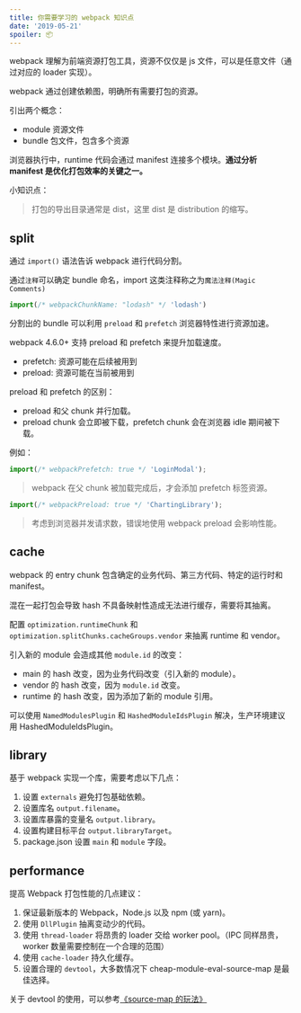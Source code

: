 ```yaml
---
title: 你需要学习的 webpack 知识点
date: '2019-05-21'
spoiler: 📦
---
```


webpack 理解为前端资源打包工具，资源不仅仅是 js 文件，可以是任意文件（通过对应的 loader 实现）。

webpack 通过创建依赖图，明确所有需要打包的资源。

引出两个概念：

- module 资源文件
- bundle 包文件，包含多个资源

浏览器执行中，runtime 代码会通过 manifest 连接多个模块。**通过分析 manifest 是优化打包效率的关键之一。**

小知识点：

> 打包的导出目录通常是 dist，这里 dist 是 distribution 的缩写。

## split

通过 `import()` 语法告诉 webpack 进行代码分割。

通过`注释`可以确定 bundle 命名，import 这类注释称之为`魔法注释(Magic Comments)`

```js
import(/* webpackChunkName: "lodash" */ 'lodash')
```

分割出的 bundle 可以利用 `preload` 和 `prefetch` 浏览器特性进行资源加速。

webpack 4.6.0+ 支持 preload 和 prefetch 来提升加载速度。

- prefetch: 资源可能在后续被用到
- preload: 资源可能在当前被用到

preload 和 prefetch 的区别：

- preload 和父 chunk 并行加载。
- preload chunk 会立即被下载，prefetch chunk 会在浏览器 idle 期间被下载。

例如：

```js
import(/* webpackPrefetch: true */ 'LoginModal');
```

> webpack 在父 chunk 被加载完成后，才会添加 prefetch 标签资源。

```js
import(/* webpackPreload: true */ 'ChartingLibrary');
```

> 考虑到浏览器并发请求数，错误地使用 webpack preload 会影响性能。

## cache

webpack 的 entry chunk 包含确定的业务代码、第三方代码、特定的运行时和 manifest。

混在一起打包会导致 hash 不具备映射性造成无法进行缓存，需要将其抽离。

配置 `optimization.runtimeChunk` 和 `optimization.splitChunks.cacheGroups.vendor` 来抽离 runtime 和 vendor。

引入新的 module 会造成其他 `module.id` 的改变：

- main 的 hash 改变，因为业务代码改变（引入新的 module）。
- vendor 的 hash 改变，因为 `module.id` 改变。
- runtime 的 hash 改变，因为添加了新的 module 引用。

可以使用 `NamedModulesPlugin` 和 `HashedModuleIdsPlugin` 解决，生产环境建议用 HashedModuleIdsPlugin。

## library

基于 webpack 实现一个库，需要考虑以下几点：

1. 设置 `externals` 避免打包基础依赖。
1. 设置库名 `output.filename`。
1. 设置库暴露的变量名 `output.library`。
1. 设置构建目标平台 `output.libraryTarget`。
1. package.json 设置 `main` 和 `module` 字段。

## performance

提高 Webpack 打包性能的几点建议：

1. 保证最新版本的 Webpack，Node.js 以及 npm (或 yarn)。
1. 使用 `DllPlugin` 抽离变动少的代码。
1. 使用 `thread-loader` 将昂贵的 loader 交给 worker pool。（IPC 同样昂贵，worker 数量需要控制在一个合理的范围）
1. 使用 `cache-loader` 持久化缓存。
1. 设置合理的 `devtool`，大多数情况下 cheap-module-eval-source-map 是最佳选择。

关于 devtool 的使用，可以参考[《source-map 的玩法》](/have-fun-with-source-map/)
